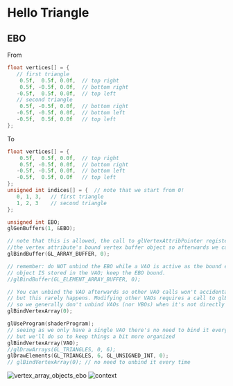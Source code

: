 ﻿# Hello Triangle
 ## EBO
From
 ```C++
float vertices[] = {
    // first triangle
     0.5f,  0.5f, 0.0f,  // top right
     0.5f, -0.5f, 0.0f,  // bottom right
    -0.5f,  0.5f, 0.0f,  // top left 
    // second triangle
     0.5f, -0.5f, 0.0f,  // bottom right
    -0.5f, -0.5f, 0.0f,  // bottom left
    -0.5f,  0.5f, 0.0f   // top left
}; 
```
To
 ```C++
float vertices[] = {
     0.5f,  0.5f, 0.0f,  // top right
     0.5f, -0.5f, 0.0f,  // bottom right
    -0.5f, -0.5f, 0.0f,  // bottom left
    -0.5f,  0.5f, 0.0f   // top left 
};
unsigned int indices[] = {  // note that we start from 0!
    0, 1, 3,   // first triangle
    1, 2, 3    // second triangle
};  
```

 ```C++
unsigned int EBO;
glGenBuffers(1, &EBO);

// note that this is allowed, the call to glVertexAttribPointer registered VBO as
//the vertex attribute's bound vertex buffer object so afterwards we can safely unbind
glBindBuffer(GL_ARRAY_BUFFER, 0); 

// remember: do NOT unbind the EBO while a VAO is active as the bound element buffer 
// object IS stored in the VAO; keep the EBO bound.
//glBindBuffer(GL_ELEMENT_ARRAY_BUFFER, 0);

// You can unbind the VAO afterwards so other VAO calls won't accidentally modify this VAO, 
// but this rarely happens. Modifying other VAOs requires a call to glBindVertexArray anyways 
// so we generally don't unbind VAOs (nor VBOs) when it's not directly necessary.
glBindVertexArray(0); 
```

```C++
glUseProgram(shaderProgram);
// seeing as we only have a single VAO there's no need to bind it every time, 
// but we'll do so to keep things a bit more organized
glBindVertexArray(VAO); 
//glDrawArrays(GL_TRIANGLES, 0, 6);
glDrawElements(GL_TRIANGLES, 6, GL_UNSIGNED_INT, 0);
// glBindVertexArray(0); // no need to unbind it every time 
```
![vertex_array_objects_ebo](https://user-images.githubusercontent.com/98029669/213012850-c821740c-4000-4461-8f64-d583117c4dcb.png)
![context](https://user-images.githubusercontent.com/98029669/213014165-37157cb1-6abd-48fa-a528-7f38a5a7a12b.jpg)
